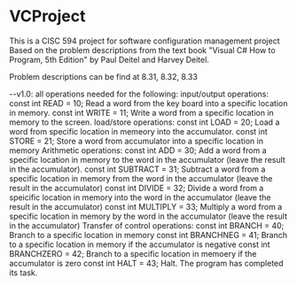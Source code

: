 # VCProject
This is a CISC 594 project for software configuration management project
Based on the problem descriptions from the text book "Visual C# How to Program, 5th Edition" by Paul Deitel and Harvey Deitel.

Problem descriptions can be find at 8.31, 8.32, 8.33

--v1.0:
all operations needed for the following:
 input/output operations:
  const int READ = 10; Read a word from the key board into a specific location in memory.
  const int WRITE = 11; Write a word from a specific location in memory to the screen.
 load/store operations:
  const int LOAD = 20; Load a word from specific location in memeory into the accumulator.
  const int STORE = 21; Store a word from accumulator into a specific location in memory
 Arithmetic operations:
  const int ADD = 30; Add a word from a specific location in memory to the word in the accumulator (leave the result in the accumulator).
  const int SUBTRACT = 31; Subtract a word from a specific location in memory from the word in the accumulator (leave the result in the accumulator)
  const int DIVIDE = 32; Divide a word from a speicific location in memory into the word in the accumulator (leave the result in the accumulator)
  const int MULTIPLY = 33; Multiply a word from a specific location in memory by the word in the accumulator (leave the result in the accumulator)
 Transfer of control operations:
  const int BRANCH = 40; Branch to a specific location in memory
  const int BRANCHNEG = 41; Branch to a specific location in memory if the accumulator is negative
  const int BRANCHZERO = 42; Branch to a specific location in memoery if the accumulator is zero
  const int HALT = 43; Halt. The program has completed its task.

